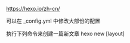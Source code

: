   https://hexo.io/zh-cn/

  可以在 _config.yml 中修改大部份的配置


执行下列命令来创建一篇新文章
hexo new [layout] <title>

本项目主题参考
https://haojen.github.io/2017/05/09/Anisina-%E4%B8%AD%E6%96%87%E4%BD%BF%E7%94%A8%E6%95%99%E7%A8%8B/

 hexo clean && hexo g && hexo d
 以后在每次把博客写完后，执行一下这个命令就可以直接发布了


